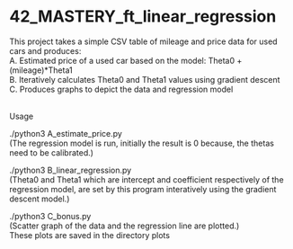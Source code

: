 # 42_MASTERY_ft_linear_regression
This project takes a simple CSV table of mileage and price data for used cars and produces:<br>
A. Estimated price of a used car based on the model: Theta0 + (mileage)*Theta1<br>
B. Iteratively calculates Theta0 and Theta1 values using gradient descent<br>
C. Produces graphs to depict the data and regression model<br><br>

Usage 

./python3 A_estimate_price.py <br>
(The regression model is run, initially the result is 0 because, the thetas need to be calibrated.)
<br>

./python3 B_linear_regression.py <br>
(Theta0 and Theta1 which are intercept and coefficient respectively of the regression model, are set by this program interatively using the gradient descent model.)<br>

./python3 C_bonus.py <br>
(Scatter graph of the data and the regression line are plotted.)<br>
These plots are saved in the directory plots\
<br><br>


